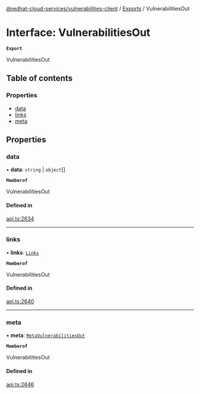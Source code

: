[@redhat-cloud-services/vulnerabilities-client](../README.md) / [Exports](../modules.md) / VulnerabilitiesOut

# Interface: VulnerabilitiesOut

**`Export`**

VulnerabilitiesOut

## Table of contents

### Properties

- [data](VulnerabilitiesOut.md#data)
- [links](VulnerabilitiesOut.md#links)
- [meta](VulnerabilitiesOut.md#meta)

## Properties

### data

• **data**: `string` \| `object`[]

**`Memberof`**

VulnerabilitiesOut

#### Defined in

[api.ts:2634](https://github.com/RedHatInsights/javascript-clients/blob/main/packages/vulnerabilities/git-api/api.ts#L2634)

___

### links

• **links**: [`Links`](Links.md)

**`Memberof`**

VulnerabilitiesOut

#### Defined in

[api.ts:2640](https://github.com/RedHatInsights/javascript-clients/blob/main/packages/vulnerabilities/git-api/api.ts#L2640)

___

### meta

• **meta**: [`MetaVulnerabilitiesOut`](MetaVulnerabilitiesOut.md)

**`Memberof`**

VulnerabilitiesOut

#### Defined in

[api.ts:2646](https://github.com/RedHatInsights/javascript-clients/blob/main/packages/vulnerabilities/git-api/api.ts#L2646)
